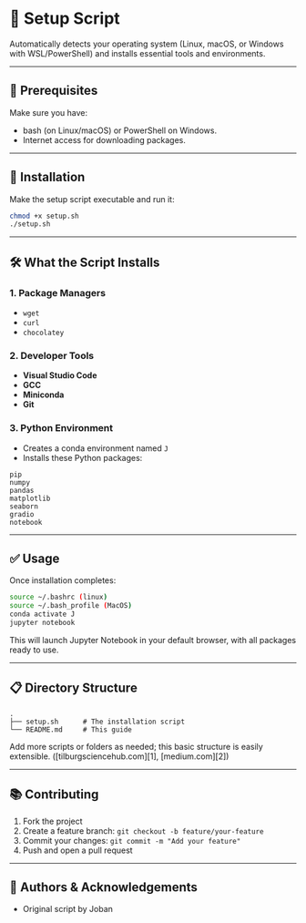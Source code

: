 

# 🔧 Setup Script

Automatically detects your operating system (Linux, macOS, or Windows with WSL/PowerShell) and installs essential tools and environments.

---

## 🧰 Prerequisites

Make sure you have:

* bash (on Linux/macOS) or PowerShell on Windows.
* Internet access for downloading packages.

---

## 🚀 Installation

Make the setup script executable and run it:

```bash
chmod +x setup.sh
./setup.sh
```

---

## 🛠️ What the Script Installs

### 1. Package Managers

* `wget`
* `curl`
* `chocolatey` 

### 2. Developer Tools

* **Visual Studio Code**
* **GCC**
* **Miniconda**
* **Git**

### 3. Python Environment

* Creates a conda environment named `J`
* Installs these Python packages:

```
pip
numpy
pandas
matplotlib
seaborn
gradio
notebook
```

---

## ✅ Usage

Once installation completes:

```bash
source ~/.bashrc (linux)
source ~/.bash_profile (MacOS)
conda activate J
jupyter notebook
```

This will launch Jupyter Notebook in your default browser, with all packages ready to use.

---

## 📋 Directory Structure

```
.
├── setup.sh      # The installation script
└── README.md     # This guide
```

Add more scripts or folders as needed; this basic structure is easily extensible. ([tilburgsciencehub.com][1], [medium.com][2])

---

## 📚 Contributing

1. Fork the project
2. Create a feature branch: `git checkout -b feature/your-feature`
3. Commit your changes: `git commit -m "Add your feature"`
4. Push and open a pull request

---

## 👥 Authors & Acknowledgements

* Original script by Joban